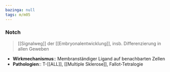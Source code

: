 ```yaml
---
bazinga: null
tags: m/m05
---
```

### Notch
> [[Signalweg]] der [[Embryonalentwicklung]], insb. Differenzierung in allen Geweben
- **Wirkmechanismus**:: Membranständiger Ligand auf benachbarten Zellen
- **Pathologien**:: T-[[ALL]], [[Multiple Sklerose]], Fallot-Tetralogie